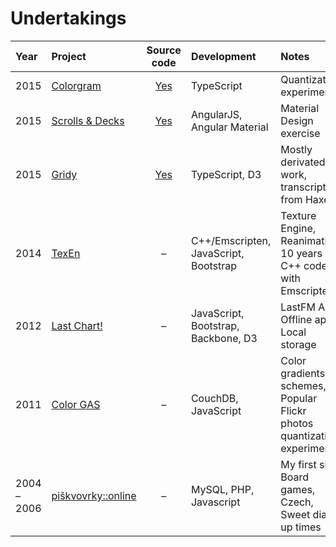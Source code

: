 # Undertakings

| Year | Project | Source code | Development | Notes |
| :--- | :--- | :--: | :--- | :--- |
| 2015 | [Colorgram](https://cdn.rawgit.com/darosh/colorgram-js/73c4e209715ac98e1a92343f1b09749b68ce7cac/test/browser_test.html) | [Yes](https://github.com/darosh/colorgram-js) | TypeScript | Quantization experiment |
| 2015 | [Scrolls & Decks](http://darosh.github.io/scrolls-and-decks) | [Yes](github.com/darosh/scrolls-and-decks) | AngularJS, Angular Material | Material Design exercise |
| 2015 | [Gridy](https://rawgit.com/darosh/gridy/master/examples/index.html) | [Yes](https://github.com/darosh/gridy) | TypeScript, D3 | Mostly derivated work, transcription from Haxe |
| 2014 | [TexEn](http://demo.texen.info/) | &ndash; | C++/Emscripten, JavaScript, Bootstrap | Texture Engine, Reanimating 10 years old C++ code with Emscripten |
| 2012 | [Last Chart!](http://www.lastchart.com/) | &ndash; | JavaScript, Bootstrap, Backbone, D3 | LastFM API, Offline app, Local storage |
| 2011 | [Color GAS](http://colorgas.com/) | &ndash; | CouchDB, JavaScript | Color gradients & schemes, Popular Flickr photos quantization experiment |
| 2004 &ndash; 2006 | [piškvovrky::online](http://piskvorky.cathedral.cz/) | &ndash; | MySQL, PHP, Javascript | My first site! Board games, Czech, Sweet dial-up times |
